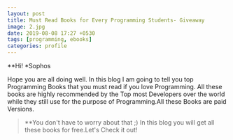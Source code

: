 ```yaml
---
layout: post
title: Must Read Books for Every Programming Students- Giveaway
image: 2.jpg
date: 2019-08-08 17:27 +0530
tags: [programming, ebooks]
categories: profile
---
```


 **Hi! *Sophos
 
 Hope you are all doing well. In this blog I am going to tell you top Programming Books that you must read if you love Programming.
All these books are highly recommended by the Top most Developers over the world while they still use for the purpose of Programming.All these Books are paid Versions.
   >**You don't have to worry about that ;) 
In this blog you will get all these books for free.Let's Check it out!

